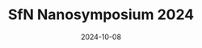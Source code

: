 ---
title: SfN Nanosymposium 2024

event: Society for Neuroscience Annual Meeting
event_url: https://www.sfn.org

location: Chicago, IL
address:
  street: 
  city: Chicago
  region: IL
  postcode: 
  country: United States

summary: SfN Nanosymposium presentation at the Society for Neuroscience Annual Meeting
abstract: ''

# Talk start and end times.
date: '2024-10-08'
all_day: true

# Schedule page publish date (NOT talk date).
publishDate: '2025-08-08'

authors:
  - admin

tags: [SfN, Neuroscience, Conference]

# Is this a featured talk? (true/false)
featured: false

slides: ""

---
